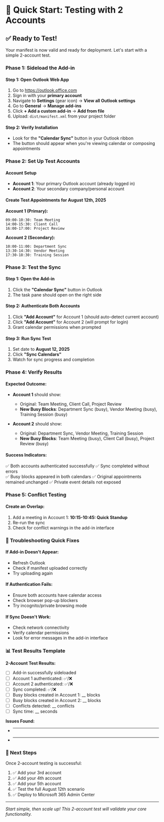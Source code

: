 # 🚀 Quick Start: Testing with 2 Accounts

## ✅ **Ready to Test!**
Your manifest is now valid and ready for deployment. Let's start with a simple 2-account test.

### **Phase 1: Sideload the Add-in**

#### **Step 1: Open Outlook Web App**
1. Go to https://outlook.office.com
2. Sign in with your **primary account**
3. Navigate to **Settings** (gear icon) → **View all Outlook settings**
4. Go to **General** → **Manage add-ins**
5. Click **+ Add a custom add-in** → **Add from file**
6. Upload: `dist/manifest.xml` from your project folder

#### **Step 2: Verify Installation**
- Look for the **"Calendar Sync"** button in your Outlook ribbon
- The button should appear when you're viewing calendar or composing appointments

### **Phase 2: Set Up Test Accounts**

#### **Account Setup**
- **Account 1**: Your primary Outlook account (already logged in)
- **Account 2**: Your secondary company/personal account

#### **Create Test Appointments for August 12th, 2025**

**Account 1 (Primary):**
```
09:00-10:30: Team Meeting
14:00-15:30: Client Call
16:00-17:00: Project Review
```

**Account 2 (Secondary):**
```
10:00-11:00: Department Sync
13:30-14:30: Vendor Meeting
17:30-18:30: Training Session
```

### **Phase 3: Test the Sync**

#### **Step 1: Open the Add-in**
1. Click the **"Calendar Sync"** button in Outlook
2. The task pane should open on the right side

#### **Step 2: Authenticate Both Accounts**
1. Click **"Add Account"** for Account 1 (should auto-detect current account)
2. Click **"Add Account"** for Account 2 (will prompt for login)
3. Grant calendar permissions when prompted

#### **Step 3: Run Sync Test**
1. Set date to **August 12, 2025**
2. Click **"Sync Calendars"**
3. Watch for sync progress and completion

### **Phase 4: Verify Results**

#### **Expected Outcome:**
- **Account 1** should show:
  - Original: Team Meeting, Client Call, Project Review
  - **New Busy Blocks**: Department Sync (busy), Vendor Meeting (busy), Training Session (busy)

- **Account 2** should show:
  - Original: Department Sync, Vendor Meeting, Training Session  
  - **New Busy Blocks**: Team Meeting (busy), Client Call (busy), Project Review (busy)

#### **Success Indicators:**
✅ Both accounts authenticated successfully
✅ Sync completed without errors  
✅ Busy blocks appeared in both calendars
✅ Original appointments remained unchanged
✅ Private event details not exposed

### **Phase 5: Conflict Testing**

#### **Create an Overlap:**
1. Add a meeting in Account 1: **10:15-10:45: Quick Standup**
2. Re-run the sync
3. Check for conflict warnings in the add-in interface

### **🔧 Troubleshooting Quick Fixes**

#### **If Add-in Doesn't Appear:**
- Refresh Outlook
- Check if manifest uploaded correctly
- Try uploading again

#### **If Authentication Fails:**
- Ensure both accounts have calendar access
- Check browser pop-up blockers
- Try incognito/private browsing mode

#### **If Sync Doesn't Work:**
- Check network connectivity
- Verify calendar permissions
- Look for error messages in the add-in interface

### **📊 Test Results Template**

**2-Account Test Results:**
- [ ] Add-in successfully sideloaded
- [ ] Account 1 authenticated: ✅/❌
- [ ] Account 2 authenticated: ✅/❌  
- [ ] Sync completed: ✅/❌
- [ ] Busy blocks created in Account 1: __ blocks
- [ ] Busy blocks created in Account 2: __ blocks
- [ ] Conflicts detected: __ conflicts
- [ ] Sync time: __ seconds

**Issues Found:**
- ___________________________
- ___________________________

### **🎯 Next Steps**
Once 2-account testing is successful:
1. ✅ Add your 3rd account
2. ✅ Add your 4th account  
3. ✅ Add your 5th account
4. ✅ Test the full August 12th scenario
5. ✅ Deploy to Microsoft 365 Admin Center

---
*Start simple, then scale up! This 2-account test will validate your core functionality.*
